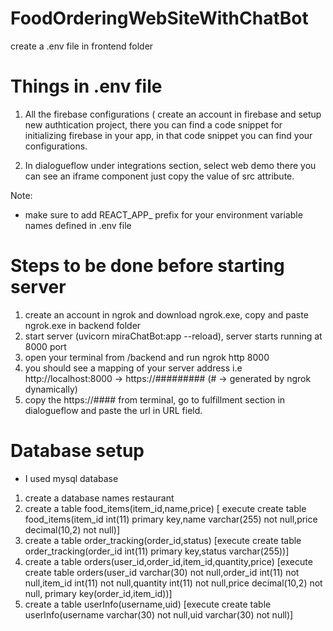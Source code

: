 # FoodOrderingWebSiteWithChatBot

create a .env file in frontend folder

# Things in .env file
1) All the firebase configurations ( create an account in firebase and setup new authtication project, there you can find a code snippet for initializing firebase in
   your app, in that code snippet you can find your configurations.

2) In dialogueflow under integrations section, select web demo there you can see an iframe component just copy the value of src attribute.

Note:
  - make sure to add REACT_APP_ prefix for your environment variable names defined in .env file

# Steps to be done before starting server
1) create an account in ngrok and download ngrok.exe, copy and paste ngrok.exe in backend folder
2) start server (uvicorn miraChatBot:app --reload), server starts running at 8000 port
3) open your terminal from /backend and run ngrok http 8000
4) you should see a mapping of your server address i.e http://localhost:8000 -> https://######### (# -> generated by ngrok dynamically)
5) copy the https://#### from terminal, go to fulfillment section in dialogueflow and paste the url in URL field.

# Database setup
   - I used mysql database
1) create a database names restaurant
2) create a table food_items(item_id,name,price) [ execute create table food_items(item_id int(11) primary key,name varchar(255) not null,price decimal(10,2) not null)]
3) create a table order_tracking(order_id,status) [execute create table order_tracking(order_id int(11) primary key,status varchar(255))]
4) create a table orders(user_id,order_id,item_id,quantity,price) [execute create table orders(user_id varchar(30) not null,order_id int(11) not null,item_id int(11) not null,quantity int(11) not null,price decimal(10,2) not null, primary key(order_id,item_id))]
5) create a table userInfo(username,uid) [execute create table userInfo(username varchar(30) not null,uid varchar(30) not null)]
